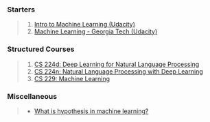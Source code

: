 ### Starters
> 1. [Intro to Machine Learning (Udacity)](https://www.udacity.com/course/intro-to-machine-learning--ud120)
> 2. [Machine Learning - Georgia Tech (Udacity)](https://www.udacity.com/course/machine-learning--ud262)

### Structured Courses
> 1. [CS 224d: Deep Learning for Natural Language Processing](https://www.youtube.com/results?search_query=cs+224+d)
> 2. [CS 224n: Natural Language Processing with Deep Learning ](https://www.youtube.com/results?search_query=cs+224+d)
> 3. [CS 229: Machine Learning](https://see.stanford.edu/Course/CS229)

### Miscellaneous
> - [What is hypothesis in machine learning?](https://www.quora.com/What-is-hypothesis-in-machine-learning)
